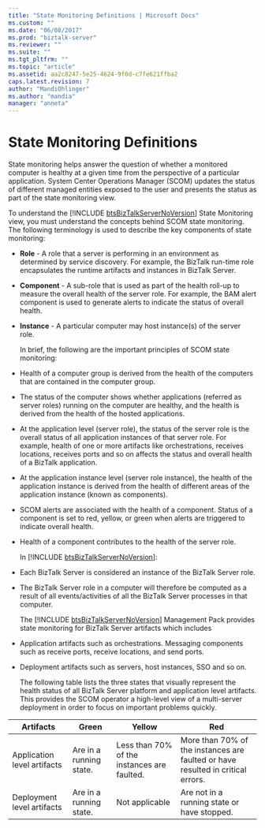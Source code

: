 ```yaml
---
title: "State Monitoring Definitions | Microsoft Docs"
ms.custom: ""
ms.date: "06/08/2017"
ms.prod: "biztalk-server"
ms.reviewer: ""
ms.suite: ""
ms.tgt_pltfrm: ""
ms.topic: "article"
ms.assetid: aa2c8247-5e25-4624-9f0d-c7fe621ffba2
caps.latest.revision: 7
author: "MandiOhlinger"
ms.author: "mandia"
manager: "anneta"
---
```

# State Monitoring Definitions
State monitoring helps answer the question of whether a monitored computer is healthy at a given time from the perspective of a particular application. System Center Operations Manager (SCOM) updates the status of different managed entities exposed to the user and presents the status as part of the state monitoring view.  

 To understand the [!INCLUDE [btsBizTalkServerNoVersion](../includes/btsbiztalkservernoversion-md.md)] State Monitoring view, you must understand the concepts behind SCOM state monitoring. The following terminology is used to describe the key components of state monitoring:  

- **Role** - A role that a server is performing in an environment as determined by service discovery. For example, the BizTalk run-time role encapsulates the runtime artifacts and instances in BizTalk Server.  

- **Component** - A sub-role that is used as part of the health roll-up to measure the overall health of the server role. For example, the BAM alert component is used to generate alerts to indicate the status of overall health.  

- **Instance** - A particular computer may host instance(s) of the server role.  

  In brief, the following are the important principles of SCOM state monitoring:  

- Health of a computer group is derived from the health of the computers that are contained in the computer group.  

- The status of the computer shows whether applications (referred as server roles) running on the computer are healthy, and the health is derived from the health of the hosted applications.  

- At the application level (server role), the status of the server role is the overall status of all application instances of that server role. For example, health of one or more artifacts like orchestrations, receives locations, receives ports and so on affects the status and overall health of a BizTalk application.  

- At the application instance level (server role instance), the health of the application instance is derived from the health of different areas of the application instance (known as components).  

- SCOM alerts are associated with the health of a component. Status of a component is set to red, yellow, or green when alerts are triggered to indicate overall health.  

- Health of a component contributes to the health of the server role.  

  In [!INCLUDE [btsBizTalkServerNoVersion](../includes/btsbiztalkservernoversion-md.md)]:  

- Each BizTalk Server is considered an instance of the BizTalk Server role.  

- The BizTalk Server role in a computer will therefore be computed as a result of all events/activities of all the BizTalk Server processes in that computer.  

  The [!INCLUDE [btsBizTalkServerNoVersion](../includes/btsbiztalkservernoversion-md.md)] Management Pack provides state monitoring for BizTalk Server artifacts which includes  

- Application artifacts such as orchestrations. Messaging components such as receive ports, receive locations, and send ports.  

- Deployment artifacts such as servers, host instances, SSO and so on.  

  The following table lists the three states that visually represent the health status of all BizTalk Server platform and application level artifacts. This provides the SCOM operator a high-level view of a multi-server deployment in order to focus on important problems quickly.  

|          Artifacts          |          Green          |                    Yellow                     |                                       Red                                       |
|-----------------------------|-------------------------|-----------------------------------------------|---------------------------------------------------------------------------------|
| Application level artifacts | Are in a running state. | Less than 70% of the   instances are faulted. | More than 70% of the instances are faulted or have resulted in critical errors. |
| Deployment level artifacts  | Are in a running state. |                Not applicable                 |                   Are not in a running state or have stopped.                   |

